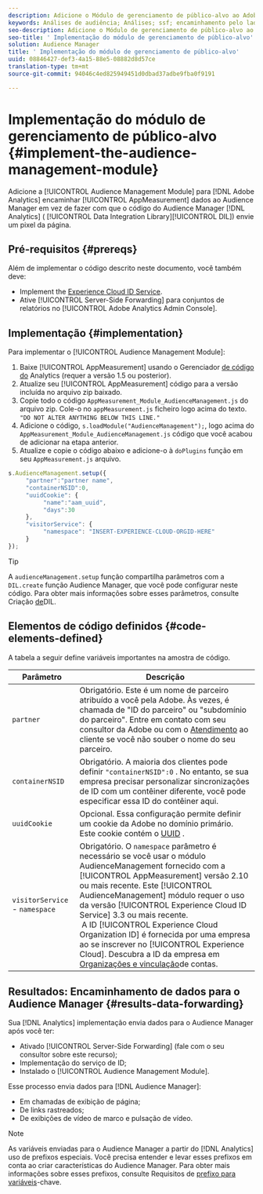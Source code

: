```yaml
---
description: Adicione o Módulo de gerenciamento de público-alvo ao Adobe Analytics AppMeasurement para encaminhar os dados do Analytics para o Audience Manager, em vez de fazer com que o código da Biblioteca de integração de dados (DIL) do Audience Manager envie um pixel da página.
keywords: Análises de audiência; Análises; ssf; encaminhamento pelo lado do servidor
seo-description: Adicione o Módulo de gerenciamento de público-alvo ao Adobe Analytics AppMeasurement para encaminhar os dados do Analytics para o Audience Manager, em vez de fazer com que o código da Biblioteca de integração de dados (DIL) do Audience Manager envie um pixel da página.
seo-title: ' Implementação do módulo de gerenciamento de público-alvo'
solution: Audience Manager
title: ' Implementação do módulo de gerenciamento de público-alvo'
uuid: 08846427-def3-4a15-88e5-08882d8d57ce
translation-type: tm+mt
source-git-commit: 94046c4ed825949451d0dbad37adbe9fba0f9191

---
```



# Implementação do módulo de gerenciamento de público-alvo {#implement-the-audience-management-module}

Adicione a [!UICONTROL Audience Management Module] para [!DNL Adobe Analytics] encaminhar [!UICONTROL AppMeasurement] dados ao Audience Manager em vez de fazer com que o código do Audience Manager [!DNL Analytics] ( [!UICONTROL Data Integration Library][!UICONTROL DIL]) envie um pixel da página.

## Pré-requisitos {#prereqs}

Além de implementar o código descrito neste documento, você também deve:

* Implement the [Experience Cloud ID Service](https://marketing.adobe.com/resources/help/en_US/mcvid/).
* Ative [!UICONTROL Server-Side Forwarding] para conjuntos de relatórios no [!UICONTROL Adobe Analytics Admin Console].

## Implementação {#implementation}

Para implementar o [!UICONTROL Audience Management Module]:

1. Baixe [!UICONTROL AppMeasurement] usando o Gerenciador [de código do](https://marketing.adobe.com/resources/help/en_US/reference/code_manager_admin.html) Analytics (requer a versão 1.5 ou posterior).
1. Atualize seu [!UICONTROL AppMeasurement] código para a versão incluída no arquivo zip baixado.
1. Copie todo o código `AppMeasurement_Module_AudienceManagement.js` do arquivo zip. Cole-o no `appMeasurement.js` ficheiro logo acima do texto. `"DO NOT ALTER ANYTHING BELOW THIS LINE."`
1. Adicione o código, `s.loadModule("AudienceManagement");`, logo acima do `AppMeasurement_Module_AudienceManagement.js` código que você acabou de adicionar na etapa anterior.
1. Atualize e copie o código abaixo e adicione-o à `doPlugins` função em seu `AppMeasurement.js` arquivo.

```js
s.AudienceManagement.setup({ 
     "partner":"partner name", 
     "containerNSID":0, 
     "uuidCookie": { 
          "name":"aam_uuid", 
          "days":30
     },
     "visitorService": {
          "namespace": "INSERT-EXPERIENCE-CLOUD-ORGID-HERE" 
     } 
});
```

>[!TIP]
>
>A `audienceManagement.setup` função compartilha parâmetros com a `DIL.create` função Audience Manager, que você pode configurar neste código. Para obter mais informações sobre esses parâmetros, consulte Criação [de](../../dil/dil-class-overview/dil-create.md#dil-create)DIL.

## Elementos de código definidos {#code-elements-defined}

A tabela a seguir define variáveis importantes na amostra de código.

| Parâmetro | Descrição |
|--- |--- |
| `partner` | Obrigatório. Este é um nome de parceiro atribuído a você pela Adobe. Às vezes, é chamada de "ID do parceiro" ou "subdomínio do parceiro".  Entre em contato com seu consultor da Adobe ou com o [Atendimento](https://helpx.adobe.com/marketing-cloud/contact-support.html) ao cliente se você não souber o nome do seu parceiro. |
| `containerNSID` | Obrigatório. A maioria dos clientes pode definir `"containerNSID":0` . No entanto, se sua empresa precisar personalizar sincronizações de ID com um contêiner diferente, você pode especificar essa ID do contêiner aqui. |
| `uuidCookie` | Opcional. Essa configuração permite definir um cookie da Adobe no domínio primário. Este cookie contém o [UUID](../../reference/ids-in-aam.md) . |
| `visitorService` - `namespace` | Obrigatório. O `namespace` parâmetro é necessário se você usar o módulo AudienceManagement fornecido com a [!UICONTROL AppMeasurement] versão 2.10 ou mais recente. Este [!UICONTROL AudienceManagement] módulo requer o uso da versão [!UICONTROL Experience Cloud ID Service] 3.3 ou mais recente. <br> A ID [!UICONTROL Experience Cloud Organization ID] é fornecida por uma empresa ao se inscrever no [!UICONTROL Experience Cloud]. Descubra a ID da empresa em [Organizações e vinculação](https://marketing.adobe.com/resources/help/en_US/mcloud/organizations.html)de contas. |

## Resultados: Encaminhamento de dados para o Audience Manager {#results-data-forwarding}

Sua [!DNL Analytics] implementação envia dados para o Audience Manager após você ter:

* Ativado [!UICONTROL Server-Side Forwarding] (fale com o seu consultor sobre este recurso);
* Implementação do serviço de ID;
* Instalado o [!UICONTROL Audience Management Module].

Esse processo envia dados para [!DNL Audience Manager]:

* Em chamadas de exibição de página;
* De links rastreados;
* De exibições de vídeo de marco e pulsação de vídeo.

>[!NOTE]
>
>As variáveis enviadas para o Audience Manager a partir do [!DNL Analytics] uso de prefixos especiais. Você precisa entender e levar esses prefixos em conta ao criar características do Audience Manager. Para obter mais informações sobre esses prefixos, consulte Requisitos de [prefixo para variáveis](../../features/traits/trait-variable-prefixes.md)-chave.